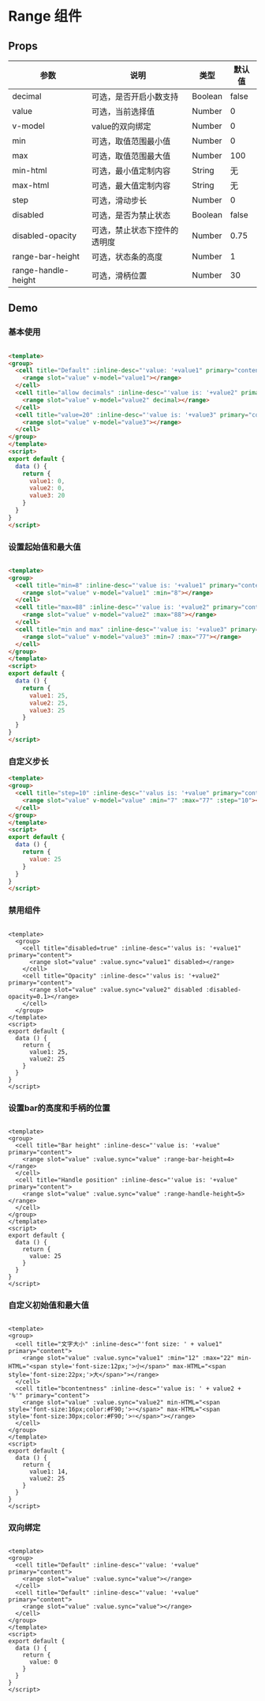 # Range 组件

## Props

| 参数         | 说明                  | 类型        | 默认值 |
| ----------- | ---------------------- | ---------- | ------- |
| decimal | 可选，是否开启小数支持 | Boolean | false |
| value | 可选，当前选择值 | Number | 0 |
| v-model| value的双向绑定 | Number | 0 |
| min | 可选，取值范围最小值 | Number | 0 |
| max | 可选，取值范围最大值 | Number | 100 |
| min-html | 可选，最小值定制内容 | String | 无 |
| max-html | 可选，最大值定制内容 | String | 无 |
| step | 可选，滑动步长 | Number | 0 |
| disabled | 可选，是否为禁止状态 | Boolean | false |
| disabled-opacity | 可选，禁止状态下控件的透明度 | Number | 0.75 |
| range-bar-height | 可选，状态条的高度 | Number | 1 |
| range-handle-height | 可选，滑柄位置 | Number | 30 |


## Demo

### 基本使用

``` html

<template>
<group>
  <cell title="Default" :inline-desc="'value: '+value1" primary="content">
    <range slot="value" v-model="value1"></range>
  </cell>
  <cell title="allow decimals" :inline-desc="'value is: '+value2" primary="content">
    <range slot="value" v-model="value2" decimal></range>
  </cell>
  <cell title="value=20" :inline-desc="'value is: '+value3" primary="content">
    <range slot="value" v-model="value3"></range>
  </cell>
</group>
</template>
<script>
export default {
  data () {
    return {
      value1: 0,
      value2: 0,
      value3: 20
    }
  }
}
</script>
```

### 设置起始值和最大值

``` html

<template>
<group>
  <cell title="min=8" :inline-desc="'value is: '+value1" primary="content">
    <range slot="value" v-model="value1" :min="8"></range>
  </cell>
  <cell title="max=88" :inline-desc="'value is: '+value2" primary="content">
    <range slot="value" v-model="value2" :max="88"></range>
  </cell>
  <cell title="min and max" :inline-desc="'value is: '+value3" primary="content">
    <range slot="value" v-model="value3" :min=7 :max="77"></range>
  </cell>
</group>
</template>
<script>
export default {
  data () {
    return {
      value1: 25,
      value2: 25,
      value3: 25
    }
  }
}
</script>
```

### 自定义步长

``` html
<template>
<group>
  <cell title="step=10" :inline-desc="'valus is: '+value" primary="content">
    <range slot="value" v-model="value" :min="7" :max="77" :step="10"></range>
  </cell>
</group>
</template>
<script>
export default {
  data () {
    return {
      value: 25
    }
  }
}
</script>
```

### 禁用组件

``` vux width=100% height=150px components=Group,Cell,Range

<template>
  <group>
    <cell title="disabled=true" :inline-desc="'valus is: '+value1" primary="content">
      <range slot="value" :value.sync="value1" disabled></range>
    </cell>
    <cell title="Opacity" :inline-desc="'valus is: '+value2" primary="content">
      <range slot="value" :value.sync="value2" disabled :disabled-opacity=0.1></range>
    </cell>
  </group>
</template>
<script>
export default {
  data () {
    return {
      value1: 25,
      value2: 25
    }
  }
}
</script>
```

### 设置bar的高度和手柄的位置

``` vux width=100% height=150px components=Group,Cell,Range

<template>
<group>
  <cell title="Bar height" :inline-desc="'value is: '+value" primary="content">
    <range slot="value" :value.sync="value" :range-bar-height=4></range>
  </cell>
  <cell title="Handle position" :inline-desc="'value is: '+value" primary="content">
    <range slot="value" :value.sync="value" :range-handle-height=5></range>
  </cell>
</group>
</template>
<script>
export default {
  data () {
    return {
      value: 25
    }
  }
}
</script>
```

### 自定义初始值和最大值

``` vux width=100% height=150px components=Group,Cell,Range

<template>
<group>
  <cell title="文字大小" :inline-desc="'font size: ' + value1" primary="content">
    <range slot="value" :value.sync="value1" :min="12" :max="22" min-HTML="<span style='font-size:12px;'>小</span>" max-HTML="<span style='font-size:22px;'>大</span>"></range>
  </cell>
  <cell title="bcontentness" :inline-desc="'value is: ' + value2 + '%'" primary="content">
    <range slot="value" :value.sync="value2" min-HTML="<span style='font-size:16px;color:#F90;'>☼</span>" max-HTML="<span style='font-size:30px;color:#F90;'>☼</span>"></range>
  </cell>
</group>
</template>
<script>
export default {
  data () {
    return {
      value1: 14,
      value2: 25
    }
  }
}
</script>
```

### 双向绑定

``` vux width=100% height=150px components=Group,Cell,Range

<template>
<group>
  <cell title="Default" :inline-desc="'value: '+value" primary="content">
    <range slot="value" :value.sync="value"></range>
  </cell>
  <cell title="Default" :inline-desc="'value: '+value" primary="content">
    <range slot="value" :value.sync="value"></range>
  </cell>
</group>
</template>
<script>
export default {
  data () {
    return {
      value: 0
    }
  }
}
</script>
```